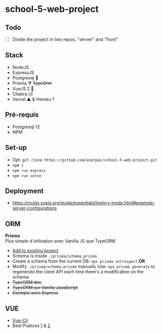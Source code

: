 # school-5-web-project

## Todo

- [ ] Divide the project in two repos, "server" and "front"

## Stack
- NodeJS
- ExpressJS
- Postgresql 🐘
- Prisma ⧩ ~~TypeOrm~~
- VueJS 2 💚
- Chakra UI
- Vercel ▲ & Heroku ? 

## Pré-requis
- Postgresql 12
- NPM

## Set-up
- Opt: `git clone https://github.com/azerpas/school-5-web-project.git`
- `npm i`
- `npm run express`
- `npm run serve`

## Deployment
- https://router.vuejs.org/guide/essentials/history-mode.html#example-server-configurations

## ORM
**Prisma**     
Plus simple d'utilisation avec Vanilla JS que TypeORM.
- [Add to existing project](https://www.prisma.io/docs/getting-started/setup-prisma/add-to-existing-project-node-postgres)
- Schema is inside `./prisma/schema.prisma`
- Create a schema from the current DB: `npx prisma introspect`
**OR**
- Modify `./prisma/schema.prisma` manually
Use: `npx prisma generate` to regenerate the client API each time there's a modification on the schema
- ~~TypeORM doc~~
- ~~TypeORM sur Vanilla JavaScript~~
- ~~Exemple avec Express~~

## VUE
- [Vue-Cli](https://cli.vuejs.org/guide/)
- Best Pratices [1](https://012.vuejs.org/guide/best-practices.html) & [2](https://learnvue.co/2020/01/12-vuejs-best-practices-for-pro-developers/)
